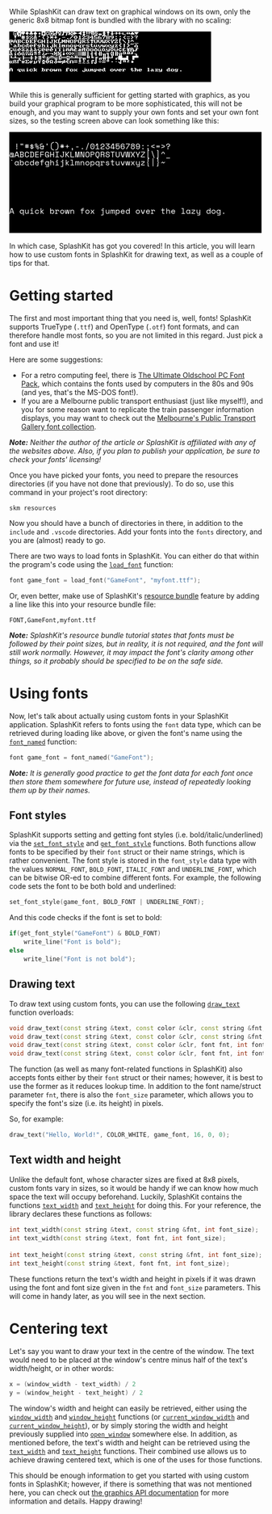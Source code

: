 While SplashKit can draw text on graphical windows on its own, only the generic 8x8 bitmap font is bundled with the library with no scaling:

![Default font](splashkit-8x8.png)

While this is generally sufficient for getting started with graphics, as you build your graphical program to be more sophisticated, this will not be enough, and you may want to supply your own fonts and set your own font sizes, so the testing screen above can look something like this:

![Custom font](custom-font.png)

In which case, SplashKit has got you covered! In this article, you will learn how to use custom fonts in SplashKit for drawing text, as well as a couple of tips for that.

# Getting started
The first and most important thing that you need is, well, fonts! SplashKit supports TrueType (`.ttf`) and OpenType (`.otf`) font formats, and can therefore handle most fonts, so you are not limited in this regard. Just pick a font and use it!

Here are some suggestions:
 - For a retro computing feel, there is [The Ultimate Oldschool PC Font Pack](https://int10h.org/oldschool-pc-fonts/fontlist/), which contains the fonts used by computers in the 80s and 90s (and yes, that's the MS-DOS font!).
 - If you are a Melbourne public transport enthusiast (just like myself!), and you for some reason want to replicate the train passenger information displays, you may want to check out the [Melbourne's Public Transport Gallery font collection](https://melbournesptgallery.weebly.com/fonts.html).

***Note:** Neither the author of the article or SplashKit is affiliated with any of the websites above. Also, if you plan to publish your application, be sure to check your fonts' licensing!*

Once you have picked your fonts, you need to prepare the resources directories (if you have not done that previously). To do so, use this command in your project's root directory:

```
skm resources
```

Now you should have a bunch of directories in there, in addition to the `include` and `.vscode` directories. Add your fonts into the `fonts` directory, and you are (almost) ready to go.

There are two ways to load fonts in SplashKit. You can either do that within the program's code using the [`load_font`](https://splashkit.io/api/graphics/#load-font) function:

```c++
font game_font = load_font("GameFont", "myfont.ttf");
```

Or, even better, make use of SplashKit's [resource bundle](https://splashkit.io/articles/guides/tags/starter/bundles/) feature by adding a line like this into your resource bundle file:

```
FONT,GameFont,myfont.ttf
```

***Note:** SplashKit's resource bundle tutorial states that fonts must be followed by their point sizes, but in reality, it is not required, and the font will still work normally. However, it may impact the font's clarity among other things, so it probably should be specified to be on the safe side.*

# Using fonts
Now, let's talk about actually using custom fonts in your SplashKit application. SplashKit refers to fonts using the `font` data type, which can be retrieved during loading like above, or given the font's name using the [`font_named`](https://splashkit.io/api/graphics/#font-named) function:

```c++
font game_font = font_named("GameFont");
```

***Note:** It is generally good practice to get the font data for each font once then store them somewhere for future use, instead of repeatedly looking them up by their names.*

## Font styles
SplashKit supports setting and getting font styles (i.e. bold/italic/underlined) via the [`set_font_style`](https://splashkit.io/api/graphics/#group-set-font-style) and [`get_font_style`](https://splashkit.io/api/graphics/#group-get-font-style) functions. Both functions allow fonts to be specified by their `font` struct or their name strings, which is rather convenient. The font style is stored in the `font_style` data type with the values `NORMAL_FONT`, `BOLD_FONT`, `ITALIC_FONT` and `UNDERLINE_FONT`, which can be bitwise OR-ed to combine different fonts. For example, the following code sets the font to be both bold and underlined:

```c++
set_font_style(game_font, BOLD_FONT | UNDERLINE_FONT);
```

And this code checks if the font is set to bold:

```c++
if(get_font_style("GameFont") & BOLD_FONT)
	write_line("Font is bold");
else
	write_line("Font is not bold");
```

## Drawing text
To draw text using custom fonts, you can use the following [`draw_text`](https://splashkit.io/api/graphics/#group-draw-text) function overloads:

```c++
void draw_text(const string &text, const color &clr, const string &fnt, int font_size, double x, double y);
void draw_text(const string &text, const color &clr, const string &fnt, int font_size, double x, double y, const drawing_options &opts);
void draw_text(const string &text, const color &clr, font fnt, int font_size, double x, double y);
void draw_text(const string &text, const color &clr, font fnt, int font_size, double x, double y, const drawing_options &opts);
```

The function (as well as many font-related functions in SplashKit) also accepts fonts either by their `font` struct or their names; however, it is best to use the former as it reduces lookup time. In addition to the font name/struct parameter `fnt`, there is also the `font_size` parameter, which allows you to specify the font's size (i.e. its height) in pixels.

So, for example:

```c++
draw_text("Hello, World!", COLOR_WHITE, game_font, 16, 0, 0);
```

## Text width and height
Unlike the default font, whose character sizes are fixed at 8x8 pixels, custom fonts vary in sizes, so it would be handy if we can know how much space the text will occupy beforehand. Luckily, SplashKit contains the functions [`text_width`](https://splashkit.io/api/graphics/#group-text-width) and [`text_height`](https://splashkit.io/api/graphics/#group-text-height) for doing this. For your reference, the library declares these functions as follows:

```c++
int text_width(const string &text, const string &fnt, int font_size);
int text_width(const string &text, font fnt, int font_size);

int text_height(const string &text, const string &fnt, int font_size);
int text_height(const string &text, font fnt, int font_size);
```

These functions return the text's width and height in pixels if it was drawn using the font and font size given in the `fnt` and `font_size` parameters. This will come in handy later, as you will see in the next section.

# Centering text
Let's say you want to draw your text in the centre of the window. The text would need to be placed at the window's centre minus half of the text's width/height, or in other words:

```c++
x = (window_width - text_width) / 2
y = (window_height - text_height) / 2
```

The window's width and height can easily be retrieved, either using the [`window_width`](https://splashkit.io/api/windows/#group-window-width) and [`window_height`](https://splashkit.io/api/windows/#group-window-height) functions (or [`current_window_width`](https://splashkit.io/api/windows/#current-window-width) and [`current_window_height`](https://splashkit.io/api/windows/#current-window-height)), or by simply storing the width and height previously supplied into [`open_window`](https://splashkit.io/api/windows/#open-window) somewhere else. In addition, as mentioned before, the text's width and height can be retrieved using the [`text_width`](https://splashkit.io/api/graphics/#group-text-width) and [`text_height`](https://splashkit.io/api/graphics/#group-text-height) functions. Their combined use allows us to achieve drawing centered text, which is one of the uses for those functions.

This should be enough information to get you started with using custom fonts in SplashKit; however, if there is something that was not mentioned here, you can check out [the graphics API documentation](https://splashkit.io/api/graphics/) for more information and details. Happy drawing!